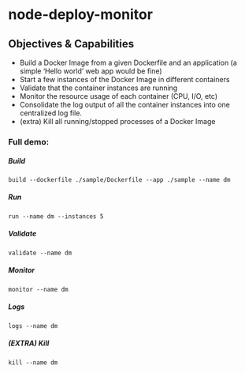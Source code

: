 # node-deploy-monitor

## Objectives & Capabilities
- Build a Docker Image from a given Dockerfile and an application (a simple ‘Hello world’ web app would be fine)
- Start a few instances of the Docker Image in different containers
- Validate that the container instances are running
- Monitor the resource usage of each container (CPU, I/O, etc)
- Consolidate the log output of all the container instances into one centralized log file.
- (extra) Kill all running/stopped processes of a Docker Image

### Full demo:

##### Build
```
build --dockerfile ./sample/Dockerfile --app ./sample --name dm
```

##### Run
```
run --name dm --instances 5
```

##### Validate
```
validate --name dm
```

##### Monitor
```
monitor --name dm
```

##### Logs
```
logs --name dm
```

##### (EXTRA) Kill
```
kill --name dm
```
